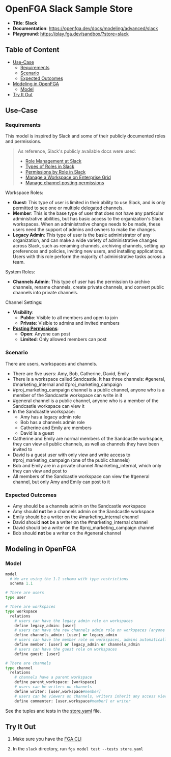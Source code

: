 # OpenFGA Slack Sample Store

* **Title**: **Slack** 
* **Documentation**: https://openfga.dev/docs/modeling/advanced/slack
* **Playground**: https://play.fga.dev/sandbox/?store=slack

## Table of Content
- [Use-Case](#use-case)
  - [Requirements](#requirements)
  - [Scenario](#scenario)
  - [Expected Outcomes](#expected-outcomes)
- [Modeling in OpenFGA](#modeling-in-openfga)
  - [Model](#model)
- [Try It Out](#try-it-out)

## Use-Case

### Requirements

This model is inspired by Slack and some of their publicly documented roles and permissions.

> As reference, Slack's publicly available docs were used:
>
> - [Role Management at Slack](https://slack.engineering/role-management-at-slack/)
> - [Types of Roles in Slack](https://slack.com/intl/en-ca/help/articles/360018112273-Types-of-roles-in-Slack)
> - [Permissions by Role in Slack](https://slack.com/intl/en-ca/help/articles/201314026-Permissions-by-role-in-Slack)
> - [Manage a Workspace on Enterprise Grid](https://slack.com/intl/en-ca/help/articles/115005225987-Manage-a-workspace-on-Enterprise-Grid)
> - [Manage channel posting permissions](https://slack.com/intl/en-ca/help/articles/360004635551-Manage-channel-posting-permissions-)


Workspace Roles:

- **Guest**: This type of user is limited in their ability to use Slack, and is only permitted to see one or multiple delegated channels.
- **Member**: This is the base type of user that does not have any particular administrative abilities, but has basic access to the organization's Slack workspaces. When an administrative change needs to be made, these users need the support of admins and owners to make the changes.
- **Legacy Admin**: This type of user is the basic administrator of any organization, and can make a wide variety of administrative changes across Slack, such as renaming channels, archiving channels, setting up preferences and policies, inviting new users, and installing applications. Users with this role perform the majority of administrative tasks across a team.

System Roles:

- **Channels Admin**: This type of user has the permission to archive channels, rename channels, create private channels, and convert public channels into private channels.

Channel Settings:

- **Visibility**:
  - **Public**: Visible to all members and open to join
  - **Private**: Visible to admins and invited members
- [**Posting Permissions**](https://slack.com/intl/en-ca/help/articles/360004635551-Manage-channel-posting-permissions-):
  - **Open**: Anyone can post
  - **Limited**: Only allowed members can post


### Scenario

There are users, workspaces and channels.
- There are five users: Amy, Bob, Catherine, David, Emily
- There is a workspace called Sandcastle. It has three channels: #general, #marketing_internal and #proj_marketing_campaign
- #proj_marketing_campaign channel is a public channel, anyone who is a member of the Sandcastle workspace can write in it
- #general channel is a public channel, anyone who is a member of the Sandcastle workspace can view it
- In the Sandcastle workspace:
  - Amy has a legacy admin role
  - Bob has a channels admin role
  - Catherine and Emily are members
  - David is a guest
- Catherine and Emily are normal members of the Sandcastle workspace, they can view all public channels, as well as channels they have been invited to
- David is a guest user with only view and write access to #proj_marketing_campaign (one of the public channels)
- Bob and Emily are in a private channel #marketing_internal, which only they can view and post to
- All members of the Sandcastle workspace can view the #general channel, but only Amy and Emily can post to it

### Expected Outcomes

- Amy should be a channels admin  on the Sandcastle workspace
- Amy should **not** be a channels admin  on the Sandcastle workspace
- Emily should be a writer on the #marketing_internal channel
- David should **not** be a writer on the #marketing_internal channel
- David should be a writer on the #proj_marketing_campaign channel
- Bob should **not** be a writer on the #general channel

## Modeling in OpenFGA

### Model

```python
model
  # We are using the 1.1 schema with type restrictions
  schema 1.1

# There are users
type user

# There are workspaces
type workspace
  relations
    # users can have the legacy admin role on workspaces
    define legacy_admin: [user]
    # users can have the new channels admin role on workspaces (anyone with a legacy admin role also gets all the channels admin role access) 
    define channels_admin: [user] or legacy_admin
    # users can have the member role on workspaces, admins automatically get all access granted to members
    define member: [user] or legacy_admin or channels_admin
    # users can have the guest role on workspaces
    define guest: [user]

# There are channels
type channel
  relations
    # channels have a parent workspace
    define parent_workspace: [workspace]
    # users can be writers on channels
    define writer: [user,workspace#member]
    # users can be viewers on channels, writers inherit any access viewers have
    define commenter: [user,workspace#member] or writer
```

See the tuples and tests in the [store.yaml](./store.fga.yaml) file.

## Try It Out

1. Make sure you have the [FGA CLI](https://github.com/openfga/cli/?tab=readme-ov-file#installation)

2. In the `slack` directory, run `fga model test --tests store.yaml`
